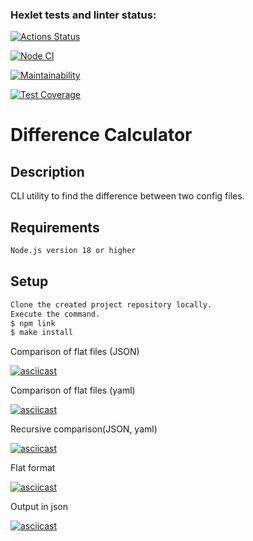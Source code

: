 ### Hexlet tests and linter status:
[![Actions Status](https://github.com/ArtyomVolkov1/frontend-project-46/workflows/hexlet-check/badge.svg)](https://github.com/ArtyomVolkov1/frontend-project-46/actions)

[![Node CI](https://github.com/ArtyomVolkov1/frontend-project-46/actions/workflows/nodejs.yml/badge.svg)](https://github.com/ArtyomVolkov1/frontend-project-46/actions/workflows/nodejs.yml)

[![Maintainability](https://api.codeclimate.com/v1/badges/90c50bd8bfffc3ee3f3e/maintainability)](https://codeclimate.com/github/ArtyomVolkov1/frontend-project-46/maintainability)

[![Test Coverage](https://api.codeclimate.com/v1/badges/90c50bd8bfffc3ee3f3e/test_coverage)](https://codeclimate.com/github/ArtyomVolkov1/frontend-project-46/test_coverage)

# Difference Calculator
## Description
CLI utility to find the difference between two config files.
## Requirements
```bash
Node.js version 18 or higher
```

## Setup

```bash
Clone the created project repository locally. 
Execute the command.
$ npm link
$ make install
```
Comparison of flat files (JSON)
<br>

[![asciicast](https://asciinema.org/a/ougMVrKnLXrh9DyAtVJP54Iw0.svg)](https://asciinema.org/a/ougMVrKnLXrh9DyAtVJP54Iw0)

Comparison of flat files (yaml)
<br>

[![asciicast](https://asciinema.org/a/XINEK1GLNXXQ8YtYIGYZtDPQg.svg)](https://asciinema.org/a/XINEK1GLNXXQ8YtYIGYZtDPQg)

Recursive comparison(JSON, yaml)
<br>

[![asciicast](https://asciinema.org/a/8dlLAGhhuacCM5avDMbJ6ilEj.svg)](https://asciinema.org/a/8dlLAGhhuacCM5avDMbJ6ilEj)

Flat format
<br>

[![asciicast](https://asciinema.org/a/J103CUtXicssFM3EyuxhzdQz0.svg)](https://asciinema.org/a/J103CUtXicssFM3EyuxhzdQz0)

Output in json
<br>

[![asciicast](https://asciinema.org/a/DSfIqlsVZhdhKsNTHeMoXcW4s.svg)](https://asciinema.org/a/DSfIqlsVZhdhKsNTHeMoXcW4s)